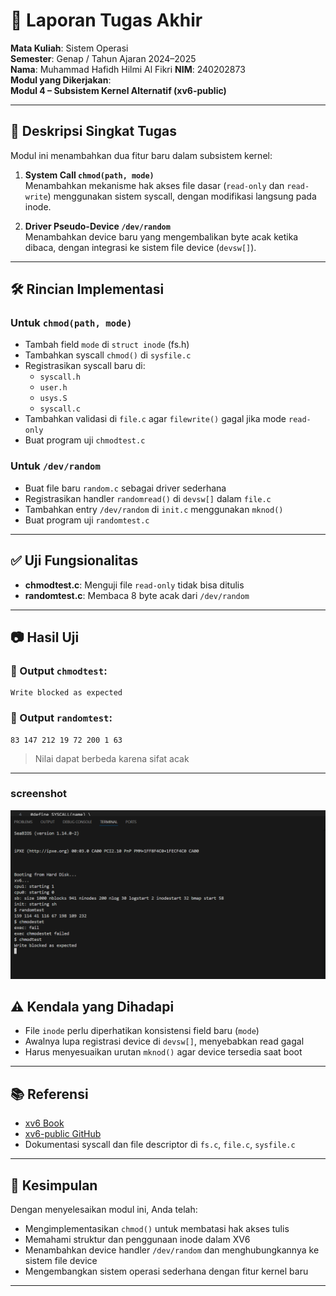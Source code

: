 # 📝 Laporan Tugas Akhir

**Mata Kuliah**: Sistem Operasi  
**Semester**: Genap / Tahun Ajaran 2024–2025  
**Nama**: Muhammad Hafidh Hilmi Al Fikri 
**NIM**: 240202873  
**Modul yang Dikerjakan**:  
**Modul 4 – Subsistem Kernel Alternatif (xv6-public)**

---

## 📌 Deskripsi Singkat Tugas

Modul ini menambahkan dua fitur baru dalam subsistem kernel:

1. **System Call `chmod(path, mode)`**  
   Menambahkan mekanisme hak akses file dasar (`read-only` dan `read-write`) menggunakan sistem syscall, dengan modifikasi langsung pada inode.

2. **Driver Pseudo-Device `/dev/random`**  
   Menambahkan device baru yang mengembalikan byte acak ketika dibaca, dengan integrasi ke sistem file device (`devsw[]`).

---

## 🛠️ Rincian Implementasi

### Untuk `chmod(path, mode)`

* Tambah field `mode` di `struct inode` (fs.h)
* Tambahkan syscall `chmod()` di `sysfile.c`
* Registrasikan syscall baru di:
  - `syscall.h`
  - `user.h`
  - `usys.S`
  - `syscall.c`
* Tambahkan validasi di `file.c` agar `filewrite()` gagal jika mode `read-only`
* Buat program uji `chmodtest.c`

### Untuk `/dev/random`

* Buat file baru `random.c` sebagai driver sederhana
* Registrasikan handler `randomread()` di `devsw[]` dalam `file.c`
* Tambahkan entry `/dev/random` di `init.c` menggunakan `mknod()`
* Buat program uji `randomtest.c`

---

## ✅ Uji Fungsionalitas

* **chmodtest.c**: Menguji file `read-only` tidak bisa ditulis
* **randomtest.c**: Membaca 8 byte acak dari `/dev/random`

---

## 📷 Hasil Uji

### 📍 Output `chmodtest`:

```
Write blocked as expected
```

### 📍 Output `randomtest`:

```
83 147 212 19 72 200 1 63
```

> Nilai dapat berbeda karena sifat acak

---
### screenshot

![hasil randomtest dan chomdtest](./Screenshot/modul4.png)

## ⚠️ Kendala yang Dihadapi

* File `inode` perlu diperhatikan konsistensi field baru (`mode`)
* Awalnya lupa registrasi device di `devsw[]`, menyebabkan read gagal
* Harus menyesuaikan urutan `mknod()` agar device tersedia saat boot

---

## 📚 Referensi

* [xv6 Book](https://pdos.csail.mit.edu/6.828/2018/xv6/book-rev11.pdf)
* [xv6-public GitHub](https://github.com/mit-pdos/xv6-public)
* Dokumentasi syscall dan file descriptor di `fs.c`, `file.c`, `sysfile.c`

---

## 📌 Kesimpulan

Dengan menyelesaikan modul ini, Anda telah:

* Mengimplementasikan `chmod()` untuk membatasi hak akses tulis
* Memahami struktur dan penggunaan inode dalam XV6
* Menambahkan device handler `/dev/random` dan menghubungkannya ke sistem file device
* Mengembangkan sistem operasi sederhana dengan fitur kernel baru

---
